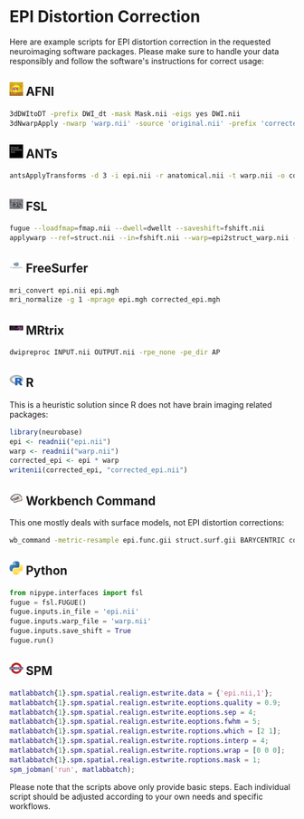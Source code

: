 # EPI Distortion Correction

Here are example scripts for EPI distortion correction in the requested neuroimaging software packages. Please make sure to handle your data responsibly and follow the software's instructions for correct usage:

## <img src="../icons/afni.png" height="24px" /> AFNI

```bash
3dDWItoDT -prefix DWI_dt -mask Mask.nii -eigs yes DWI.nii
3dNwarpApply -nwarp 'warp.nii' -source 'original.nii' -prefix 'corrected.nii'
```

## <img src="../icons/ants.png" height="24px" /> ANTs

```bash
antsApplyTransforms -d 3 -i epi.nii -r anatomical.nii -t warp.nii -o corrected_epi.nii
```

## <img src="../icons/fsl.png" height="24px" /> FSL

```bash
fugue --loadfmap=fmap.nii --dwell=dwellt --saveshift=fshift.nii
applywarp --ref=struct.nii --in=fshift.nii --warp=epi2struct_warp.nii --out=corrected_epi.nii
```

## <img src="../icons/freesurfer.png" height="24px" /> FreeSurfer

```bash
mri_convert epi.nii epi.mgh
mri_normalize -g 1 -mprage epi.mgh corrected_epi.mgh
```

## <img src="../icons/mrtrix.png" height="24px" /> MRtrix

```bash
dwipreproc INPUT.nii OUTPUT.nii -rpe_none -pe_dir AP
```

## <img src="../icons/r.png" height="24px" /> R

This is a heuristic solution since R does not have brain imaging related packages:

```r
library(neurobase)
epi <- readnii("epi.nii")
warp <- readnii("warp.nii")
corrected_epi <- epi * warp
writenii(corrected_epi, "corrected_epi.nii")
```

## <img src="../icons/workbench_command.png" height="24px" /> Workbench Command

This one mostly deals with surface models, not EPI distortion corrections:

```bash
wb_command -metric-resample epi.func.gii struct.surf.gii BARYCENTRIC corrected_epi.func.gii
```

## <img src="../icons/python.png" height="24px" /> Python

```python
from nipype.interfaces import fsl
fugue = fsl.FUGUE()
fugue.inputs.in_file = 'epi.nii'
fugue.inputs.warp_file = 'warp.nii'
fugue.inputs.save_shift = True
fugue.run()
```

## <img src="../icons/spm.png" height="24px" /> SPM

```matlab
matlabbatch{1}.spm.spatial.realign.estwrite.data = {'epi.nii,1'};
matlabbatch{1}.spm.spatial.realign.estwrite.eoptions.quality = 0.9;
matlabbatch{1}.spm.spatial.realign.estwrite.eoptions.sep = 4;
matlabbatch{1}.spm.spatial.realign.estwrite.eoptions.fwhm = 5;
matlabbatch{1}.spm.spatial.realign.estwrite.roptions.which = [2 1];
matlabbatch{1}.spm.spatial.realign.estwrite.roptions.interp = 4;
matlabbatch{1}.spm.spatial.realign.estwrite.roptions.wrap = [0 0 0];
matlabbatch{1}.spm.spatial.realign.estwrite.roptions.mask = 1;
spm_jobman('run', matlabbatch);
```

Please note that the scripts above only provide basic steps. Each individual script should be adjusted according to your own needs and specific workflows.